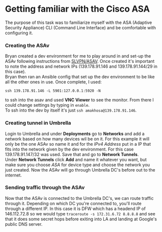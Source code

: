 # Getting familiar with the Cisco ASA
The purpose of this task was to familiarize myself with the ASA (Adaptive Security Appliance) CLI (Command Line Interface) and be comfortable with configuring it.

### Creating the ASAv
Bryan created a dev environment for me to play around in and set-up the ASAv following instructions from [SLVPN/ASAV](https://github.office.opendns.com/slvpn/asav). Once created it's important to note the address and network IPs (139.178.91.146 and 139.178.91.144/29 in this case).</br>
Bryan then ran an Ansible config that set up the dev environment to be like all the other ones in use. Once complete, I used:
```
ssh 139.178.91.146 -L 5901:127.0.0.1:5920 -N
```
to ssh into the asav and used **VNC Viewer** to see the monitor. From there I could change settings by typing in ```enable```.</br>
To ssh into the dev by itself it's just ```ssh amakhosa@139.178.91.146```.

### Creating tunnel in Umbrella
Login to Umbrella and under **Deployments** go to **Networks** and add a network based on how many devices wil be on it. For this example it will only be the one ASAv so name it and for the *IPv4 Address* put in a IP that fits into the network given by the dev environment.
For this case 139.178.91.147/32 was used. Save that and go to **Network Tunnels**.</br>
Under **Network Tunnels** click **Add** and name it whatever you want, but make sure you choose *ASA* for device type and choose the network you just created. Now the ASAv will go through Umbrella DC's before out to the internet.

### Sending traffic through the ASAv
Now that the ASAv is connected to the Umbrella DC's, we can route traffic through it. Depending on which DC you're connected to, you'll route through a different IP. In this case it is DFW which has a headend IP of 146.112.72.8 so we would type ```traceroute -s 172.31.6.72 8.8.8.8``` and see that it does some secret hops before exiting into LA and landing at Google's public DNS server.
